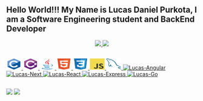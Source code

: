 ## Hello World!!! My Name is Lucas Daniel Purkota, I am a Software Engineering student and BackEnd Developer

<div align="center">
  <a href="https://github.com/LucasPurkota">
  <img height="180em" src="https://github-readme-stats.vercel.app/api?username=LucasPurkota&show_icons=true&theme=radical&include_all_commits=true&count_private=true"/>
  <img height="180em" src="https://github-readme-stats.vercel.app/api/top-langs/?username=LucasPurkota&layout=compact&langs_count=7&theme=radical"/>
</div>

##

<div style="display: inline_block">
  <img aling="center" alt="Lucas-C" height="30" width="40" 
src="https://raw.githubusercontent.com/devicons/devicon/master/icons/c/c-original.svg">
  <img aling="center" alt="Lucas-CSharp" height="30" width="40" src="https://raw.githubusercontent.com/devicons/devicon/master/icons/csharp/csharp-original.svg">
  <img aling="center" alt="Lucas-Java" height="30" width="40" 
src="https://raw.githubusercontent.com/devicons/devicon/master/icons/java/java-original.svg">
  <img aling="center" alt="Lucas-HTML" height="30" width="40" src="https://raw.githubusercontent.com/devicons/devicon/master/icons/html5/html5-original.svg">
  <img aling="center" alt="Lucas-CSS" height="30" width="40" 
src="https://raw.githubusercontent.com/devicons/devicon/master/icons/css3/css3-original.svg">
  <img aling="center" alt="Lucas-JS" height="30" width="40" 
src="https://raw.githubusercontent.com/devicons/devicon/master/icons/javascript/javascript-original.svg">
  <img aling="center" alt="Lucas-MySQL" height="30" width="40" 
src="https://raw.githubusercontent.com/devicons/devicon/master/icons/mysql/mysql-original.svg">
  <img src="https://cdn.jsdelivr.net/gh/devicons/devicon@latest/icons/angularjs/angularjs-original.svg" alt ="Lucas-Angular" height="30" width="40"/>
  <img src="https://cdn.jsdelivr.net/gh/devicons/devicon@latest/icons/nextjs/nextjs-original.svg" alt ="Lucas-Next" height="30" width="40"/>
  <img src="https://cdn.jsdelivr.net/gh/devicons/devicon@latest/icons/react/react-original.svg" alt ="Lucas-React" height="30" width="40"/>
  <img src="https://cdn.jsdelivr.net/gh/devicons/devicon@latest/icons/express/express-original.svg" alt ="Lucas-Express" height="30" width="40" />
  <img src="https://cdn.jsdelivr.net/gh/devicons/devicon@latest/icons/go/go-original-wordmark.svg" alt ="Lucas-Go" height="30" width="40"/>
</div>

##

<div>
  <a href="https://www.linkedin.com/in/lucas-purkota-9b2305239/" target="_blank"><img src="https://img.shields.io/badge/-LinkedIn-%230077B5?style=for-the-badge&logo=linkedin&logoColor=white" target="_blank"></a>
  <a href="https://www.instagram.com/lucas_purkota/" target="_blank"><img src="https://img.shields.io/badge/-Instagram-%23E4405F?style=for-the-badge&logo=instagram&logoColor=white" target="_blank"></a>
</div>
<!--
**LucasPurkota/LucasPurkota** is a ✨ _special_ ✨ repository because its `README.md` (this file) appears on your GitHub profile.

Here are some ideas to get you started:

- 🔭 I’m currently working on ...
- 🌱 I’m currently learning ...
- 👯 I’m looking to collaborate on ...
- 🤔 I’m looking for help with ...
- 💬 Ask me about ...
- 📫 How to reach me: ...
- 😄 Pronouns: ...
- ⚡ Fun fact: ...
-->
